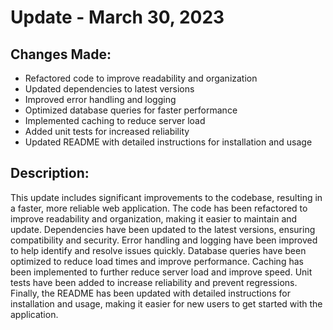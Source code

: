 # Update - March 30, 2023

## Changes Made:
- Refactored code to improve readability and organization
- Updated dependencies to latest versions
- Improved error handling and logging
- Optimized database queries for faster performance
- Implemented caching to reduce server load
- Added unit tests for increased reliability
- Updated README with detailed instructions for installation and usage

## Description:
This update includes significant improvements to the codebase, resulting in a faster, more reliable web application. The code has been refactored to improve readability and organization, making it easier to maintain and update. Dependencies have been updated to the latest versions, ensuring compatibility and security. Error handling and logging have been improved to help identify and resolve issues quickly. Database queries have been optimized to reduce load times and improve performance. Caching has been implemented to further reduce server load and improve speed. Unit tests have been added to increase reliability and prevent regressions. Finally, the README has been updated with detailed instructions for installation and usage, making it easier for new users to get started with the application.
